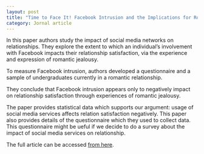 ```yaml
---
layout: post
title: "Time to Face It! Facebook Intrusion and the Implications for Romantic Jealousy and Relationship Satisfaction"
category: Jornal article
---
```


In this paper authors study the impact of social media networks on relationships.
They explore the extent to which an individual’s involvement with Facebook impacts their relationship satisfaction, via the experience and expression of romantic jealousy.

To measure Facebook intrusion, authors developed a questionnaire and a sample of undergraduates currently in a romantic relationship.
<!-- more -->
They conclude that Facebook intrusion appears only to negatively impact on relationship satisfaction through experiences of romantic jealousy.

The paper provides statistical data which supports our argument: usage of social media services affects relation satisfaction negatively. This paper also provides details of the questionnaire which they used to collect data. This questionnaire might be ueful if we decide to do a survey about the impact of social media services on relationship.

The full article can be accessed [from here](http://online.liebertpub.com/doi/abs/10.1089/cyber.2010.0318).
